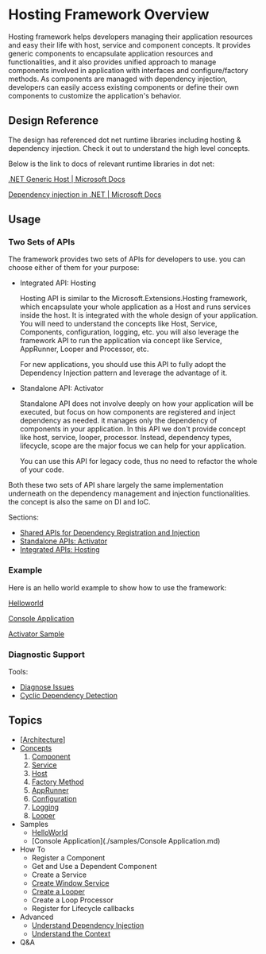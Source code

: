 # Hosting Framework Overview



Hosting framework helps developers managing their application resources and easy their life with host, service and component concepts. It provides generic components to encapsulate application resources and  functionalities, and it also provides unified approach to manage components involved in application with interfaces and configure/factory methods. As components are managed with dependency injection, developers can easily access existing components or define their own components to customize the application's behavior.



## Design Reference

The design has referenced dot net runtime libraries including hosting & dependency injection. Check it out to understand the high level concepts.



Below is the link to docs of relevant runtime libraries in dot net:

[.NET Generic Host | Microsoft Docs](https://docs.microsoft.com/en-us/dotnet/core/extensions/generic-host)

[Dependency injection in .NET | Microsoft Docs](https://docs.microsoft.com/en-us/dotnet/core/extensions/dependency-injection)



## Usage

### Two Sets of APIs

The framework provides two sets of APIs for developers to use. you can choose either of them for your purpose:

- Integrated API: Hosting

  Hosting API is similar to the Microsoft.Extensions.Hosting framework, which encapsulate your whole application as a Host and runs services inside the host. It is integrated with the whole design of your application. You will need to understand the concepts like Host, Service, Components, configuration, logging, etc. you will also leverage the framework API to run the application via concept like Service, AppRunner, Looper and Processor, etc.

  For new applications, you should use this API to fully adopt the Dependency Injection pattern and leverage the advantage of it.

- Standalone API: Activator

  Standalone API does not involve deeply on how your application will be executed, but focus on how components are registered and inject dependency as needed. it manages only the dependency of components in your application. In this API we don't provide concept like host, service, looper, processor. Instead, dependency types, lifecycle, scope are the major focus we can help for your application. 

  You can use this API for legacy code, thus no need to refactor the whole of your code.

Both these two sets of API share largely the same implementation underneath on the dependency management and injection functionalities. the concept is also the same on DI and IoC.

Sections:

- [Shared APIs for Dependency Registration and Injection](./API/CommonAPI.md)
- [Standalone APIs: Activator](./API/StandaloneAPI.md)
- [Integrated APIs: Hosting](./API/HostingAPI.md)

### Example

Here is an hello world example to show how to use the framework:

[Helloworld](./samples/Helloworld.md)

[Console Application](./samples/Console%20Application.md)

[Activator Sample](./samples/Activator%20Sample.md)

### Diagnostic Support

Tools:

- [Diagnose Issues](./howto/DiagnoseIssues.md)
- [Cyclic Dependency Detection](./concepts/DependencyInjection.md)



## Topics

- [[Architecture](./Architecture.md)]
- [Concepts](./concepts/README.md)
  1. [Component](./Component.md)
  2. [Service](./Service.md)
  3. [Host](./concepts/Host.md)
  4. [Factory Method](./concepts/FactoryMethod.md)
  7. [AppRunner](./concepts/AppRunner.md)
  8. [Configuration](./concepts/Configuration.md)
  9. [Logging](./concepts/Logging.md)
  10. [Looper](./Looper.md)
- Samples
  - [HelloWorld](./Helloworld.md)
  - [Console Application](./samples/Console Application.md)
- How To
  - Register a Component
  - Get and Use a Dependent Component
  - Create a Service
  - [Create Window Service](./howto/WindowsService.md)
  - [Create a Looper](./concepts/Looper.md)
  - Create a Loop Processor
  - Register for Lifecycle callbacks
- Advanced
  - [Understand Dependency Injection](./concepts/DependencyInjection.md)
  - [Understand the Context](./concepts/Context.md)
- Q&A
